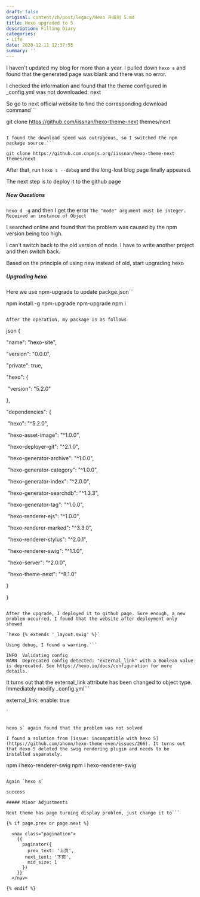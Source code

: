 ```yaml
---
draft: false
original: content/zh/post/legacy/Hexo 升级到 5.md
title: Hexo upgraded to 5
description: Filling Diary
categories:
- Life
date: 2020-12-11 12:37:55
summary: ''
---
```


I haven't updated my blog for more than a year. I pulled down `hexo s` and found that the generated page was blank and there was no error.

I checked the information and found that the theme configured in \_config.yml was not downloaded: next

So go to next official website to find the corresponding download command```

git clone https://github.com/iissnan/hexo-theme-next themes/next
```

I found the download speed was outrageous, so I switched the npm package source.```

git clone https://github.com.cnpmjs.org/iissnan/hexo-theme-next themes/next
```

After that, run `hexo s --debug` and the long-lost blog page finally appeared.

The next step is to deploy it to the github page

##### New Questions

`hexo d -g` and then I get the error `The "mode" argument must be integer. Received an instance of Object`

I searched online and found that the problem was caused by the npm version being too high.

I can't switch back to the old version of node. I have to write another project and then switch back.

Based on the principle of using new instead of old, start upgrading hexo

##### Upgrading hexo

Here we use npm-upgrade to update packge.json```

npm install -g npm-upgrade
npm-upgrade
npm i
```

After the operation, my package is as follows

```

json
{

  "name": "hexo-site",

  "version": "0.0.0",

  "private": true,

  "hexo": {

​    "version": "5.2.0"

  },

  "dependencies": {

​    "hexo": "^5.2.0",

​    "hexo-asset-image": "^1.0.0",

​    "hexo-deployer-git": "^2.1.0",

​    "hexo-generator-archive": "^1.0.0",

​    "hexo-generator-category": "^1.0.0",

​    "hexo-generator-index": "^2.0.0",

​    "hexo-generator-searchdb": "^1.3.3",

​    "hexo-generator-tag": "^1.0.0",

​    "hexo-renderer-ejs": "^1.0.0",

​    "hexo-renderer-marked": "^3.3.0",

​    "hexo-renderer-stylus": "^2.0.1",

​    "hexo-renderer-swig": "^1.1.0",

​    "hexo-server": "^2.0.0",

​    "hexo-theme-next": "^8.1.0"

  }

}
```##### New issues after upgrading

After the upgrade, I deployed it to github page. Sure enough, a new problem occurred. I found that the website after deployment only showed

`hexo {% extends '_layout.swig' %}`

Using debug, I found a warning.```

INFO  Validating config
WARN  Deprecated config detected: "external_link" with a Boolean value is deprecated. See https://hexo.io/docs/configuration for more details.
```

It turns out that the external_link attribute has been changed to object type. Immediately modify \_config.yml```

external_link:
  enable: true

`

```

hexo s` again found that the problem was not solved

I found a solution from [issue: incompatible with hexo 5](https://github.com/ahonn/hexo-theme-even/issues/266). It turns out that Hexo 5 deleted the swig rendering plugin and needs to be installed separately.

```

npm i hexo-renderer-swig
npm i hexo-renderer-swig
```

Again `hexo s`

success

##### Minor Adjustments

Next theme has page turning display problem, just change it to```

{% if page.prev or page.next %}

  <nav class="pagination">
    {{
      paginator({
        prev_text: '上页',
       next_text: '下页',
        mid_size: 1
      })
    }}
  </nav>

{% endif %}
```
